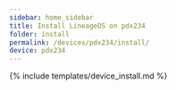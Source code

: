```yaml
---
sidebar: home_sidebar
title: Install LineageOS on pdx234
folder: install
permalink: /devices/pdx234/install/
device: pdx234
---
```

{% include templates/device_install.md %}
